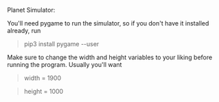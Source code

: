 Planet Simulator:

You'll need pygame to run the simulator, so if you don't have it installed already, run

> pip3 install pygame --user

Make sure to change the width and height variables to your liking before running the program. Usually you'll want

> width = 1900

> height = 1000
